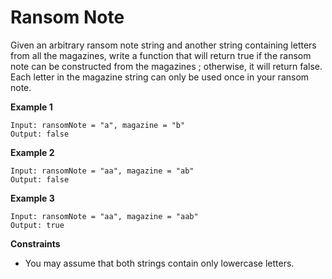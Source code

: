 # Ransom Note

Given an arbitrary ransom note string and another string containing letters from all the magazines, write a function that will return true if the ransom note can be constructed from the magazines ; otherwise, it will return false.
Each letter in the magazine string can only be used once in your ransom note.

**Example 1**
```
Input: ransomNote = "a", magazine = "b"
Output: false
```

**Example 2**
```
Input: ransomNote = "aa", magazine = "ab"
Output: false
```

**Example 3**
```
Input: ransomNote = "aa", magazine = "aab"
Output: true
```

**Constraints**
* You may assume that both strings contain only lowercase letters.

